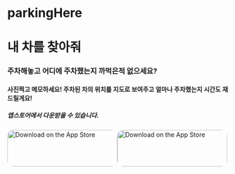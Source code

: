 # parkingHere


# 내 차를 찾아줘
### 주차해놓고 어디에 주차했는지 까먹은적 없으세요?
#### 사진찍고 메모하세요! 주차된 차의 위치를 지도로 보여주고 얼마나 주차했는지 시간도 재드릴게요!
##### 앱스토어에서 다운받을 수 있습니다.
<a href="https://apps.apple.com/us/app/내-차를-찾아줘/id1534762531?itsct=apps_box&amp;itscg=30200" style="display: inline-block; overflow: hidden; border-top-left-radius: 13px; border-top-right-radius: 13px; border-bottom-right-radius: 13px; border-bottom-left-radius: 13px; width: 250px; height: 83px;"><img src="https://tools.applemediaservices.com/api/badges/download-on-the-app-store/black/en-US?size=250x83&amp;releaseDate=1602028800&h=af4d833ddf4a5d69a39abbabc1c11b2e" alt="Download on the App Store" style="border-top-left-radius: 13px; border-top-right-radius: 13px; border-bottom-right-radius: 13px; border-bottom-left-radius: 13px; width: 250px; height: 83px;"></a><a href="https://apps.apple.com/us/app/%EC%96%B4%EB%94%94%EA%B9%8C%EC%A7%80-%EB%B4%A4%EB%8D%94%EB%9D%BC/id1534762531?itsct=apps_box&amp;itscg=30200" style="display: inline-block; overflow: hidden; border-top-left-radius: 13px; border-top-right-radius: 13px; border-bottom-right-radius: 13px; border-bottom-left-radius: 13px; width: 250px; height: 83px;"><img src="https://tools.applemediaservices.com/api/badges/download-on-the-app-store/black/ko-KR?size=250x83&amp;releaseDate=1602028800&h=149920994a83f81777bbaaf160ca2824" alt="Download on the App Store" style="border-top-left-radius: 13px; border-top-right-radius: 13px; border-bottom-right-radius: 13px; border-bottom-left-radius: 13px; width: 250px; height: 83px;"></a>
